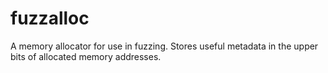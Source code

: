 # fuzzalloc

A memory allocator for use in fuzzing. Stores useful metadata in the upper
bits of allocated memory addresses.
